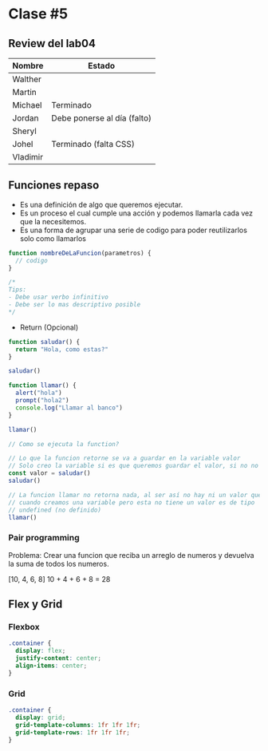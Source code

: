 # Clase #5

## Review del lab04

| Nombre   | Estado                      |
| -------- | --------------------------- |
| Walther  |                             |
| Martin   |                             |
| Michael  | Terminado                   |
| Jordan   | Debe ponerse al día (falto) |
| Sheryl   |                             |
| Johel    | Terminado (falta CSS)       |
| Vladimir |                             |

## Funciones repaso

- Es una definición de algo que queremos ejecutar.
- Es un proceso el cual cumple una acción y podemos llamarla cada vez que la necesitemos.
- Es una forma de agrupar una serie de codigo para poder reutilizarlos solo como llamarlos

```js
function nombreDeLaFuncion(parametros) {
  // codigo
}

/*
Tips:
- Debe usar verbo infinitivo
- Debe ser lo mas descriptivo posible
*/
```

- Return (Opcional)

```js
function saludar() {
  return "Hola, como estas?"
}

saludar()

function llamar() {
  alert("hola")
  prompt("hola2")
  console.log("Llamar al banco")
}

llamar()

// Como se ejecuta la function?

// Lo que la funcion retorne se va a guardar en la variable valor
// Solo creo la variable si es que queremos guardar el valor, si no no hace falta
const valor = saludar()
saludar()

// La funcion llamar no retorna nada, al ser así no hay ni un valor que guardar en la variable valor2
// cuando creamos una variable pero esta no tiene un valor es de tipo
// undefined (no definido)
llamar()
```

### Pair programming

Problema: Crear una funcion que reciba un arreglo de numeros y devuelva la suma de todos los numeros.

[10, 4, 6, 8]
10 + 4 + 6 + 8 = 28

## Flex y Grid

### Flexbox

```css
.container {
  display: flex;
  justify-content: center;
  align-items: center;
}
```

### Grid

```css
.container {
  display: grid;
  grid-template-columns: 1fr 1fr 1fr;
  grid-template-rows: 1fr 1fr 1fr;
}
```
